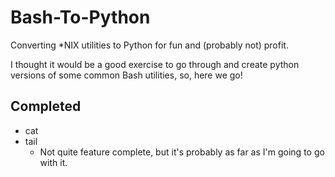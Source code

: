 # Bash-To-Python

Converting *NIX utilities to Python for fun and (probably not) profit.

I thought it would be a good exercise to go through and create python versions
of some common Bash utilities, so, here we go!

## Completed

* cat
* tail
    * Not quite feature complete, but it's probably as far as I'm going to
        go with it.
